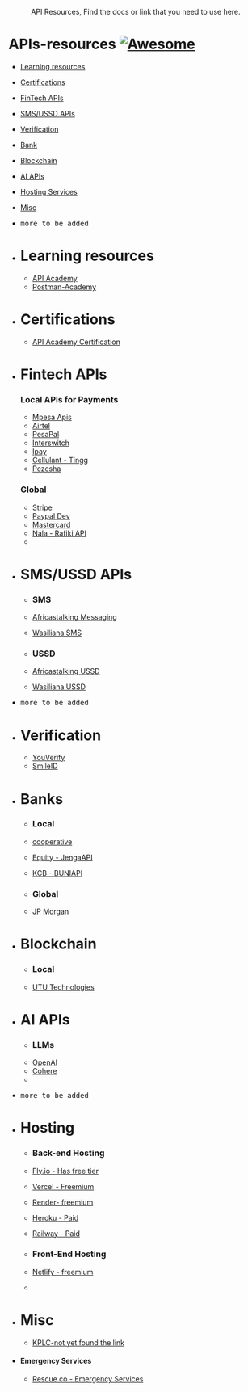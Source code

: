 <p align="center">
  API Resources, Find the docs or link that you need to use here.
</p>



# APIs-resources [![Awesome](https://cdn.rawgit.com/sindresorhus/awesome/d7305f38d29fed78fa85652e3a63e154dd8e8829/media/badge.svg)](https://github.com/sindresorhus/awesome)

- [Learning resources](#global)
- [Certifications](#certifications)
- [FinTech APIs](#fintech-apis)
- [SMS/USSD APIs](#sms)
- [Verification](#Verification)
- [Bank](#banks)
- [Blockchain](#blockchain)
- [AI APIs](#ai-apis)
- [Hosting Services](#Hosting)
- [Misc](#misc)
- <kbd>more to be added</kbd>

- # Learning resources
  - [API Academy](https://apiacademy.co/)
  - [Postman-Academy](https://academy.postman.com/)
   

- # Certifications
  - [API Academy Certification](https://apiacademy.co/api-certification/)
 
 
- # Fintech APIs
   ### Local APIs for Payments
   - [Mpesa Apis](https://developer.safaricom.co.ke/)
   - [Airtel](https://developers.airtel.africa/home)
   - [PesaPal](https://developer.pesapal.com/)
   - [Interswitch](https://developer.interswitchgroup.com/)
   - [Ipay](https://www.ipayafrica.com/solutions/Affiliates-Developers/Developers)
   - [Cellulant - Tingg](https://docs.tingg.africa/)
   - [Pezesha](https://pezesha.com/2.0-showcase)

   ### Global 
  -  [Stripe ](https://stripe.com/docs)
  -  [Paypal Dev](https://developer.paypal.com/home)
  -  [Mastercard](https://developer.mastercard.com/apis)
  -  [Nala - Rafiki API](https://www.rafiki-api.com/)
  -  

- # SMS/USSD APIs
  - ### SMS
   - [Africastalking Messaging](https://africastalking.com/sms)
   - [Wasiliana SMS](https://wasiliana.com/sms)
 
  - ### USSD
   - [Africastalking USSD ](https://africastalking.com/ussd)
   - [Wasiliana USSD ](https://wasiliana.com/ussd)
- <kbd>more to be added</kbd>

- # Verification
  - [YouVerify]( )
  - [SmileID](https://docs.usesmileid.com/getting-started/signing-up)

- # Banks
  -  ### Local
  -  [cooperative](https://developer.co-opbank.co.ke/devportal/apis)
  -  [Equity - JengaAPI](https://www.jengaapi.io/)
  -  [KCB - BUNIAPI](https://buni.kcbgroup.com/)
 
    
  -  ### Global
  -  [JP Morgan](https://developer.jpmorgan.com/)
 
- # Blockchain
   - ### Local
   - [UTU Technologies](https://utu.io/developers/)
 

- # AI APIs
  - ### LLMs
   - [ OpenAI ](https://openai.com/product#made-for-developers)
   - [Cohere](https://docs.cohere.com/docs)
   - 

- <kbd>more to be added</kbd>

- # Hosting
   - ### Back-end Hosting
    - [Fly.io - Has free tier](https://fly.io/docs/)
    - [Vercel - Freemium ](https://vercel.com/)
    - [Render- freemium](https://render.com/)
    - [Heroku - Paid](https://www.heroku.com/)
    - [Railway - Paid](https://railway.app/)
 
   - ### Front-End Hosting
    - [Netlify - freemium](https://www.netlify.com/)
    - 

- # Misc
    - [KPLC-not yet found the link]()
-  #### Emergency Services
    - [Rescue co - Emergency Services](https://www.rescue.co/)
    
 
